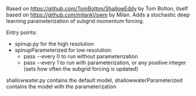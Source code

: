 Based on https://github.com/TomBolton/ShallowEddy by Tom Bolton, itself based on https://github.com/milankl/swm by Milan. Adds a stochastic deep learning parameterization of subgrid momentum forcing.

Entry points:
- spinup.py for the high resolution
- spinupParameterized for low resolution:
  - pass --every 0 to run without parameterization
  - pass --every 1 to run with parameterization, or any positive integer (sets how often the subgrid forcing is updated)

shallowwater.py contains the default model, shallowwaterParameterized contains the model with the parameterization
